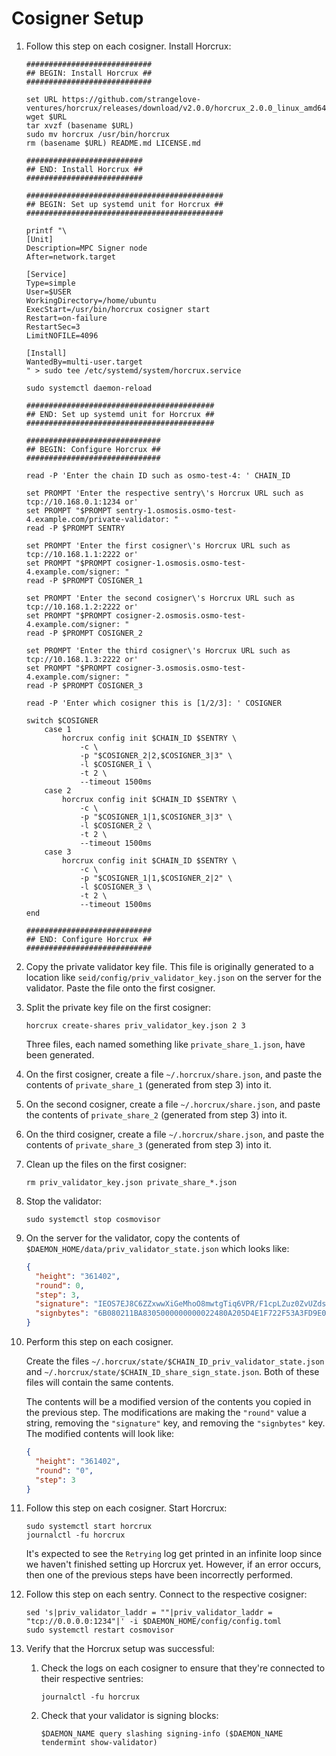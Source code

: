 # Cosigner Setup

1. Follow this step on each cosigner. Install Horcrux:
    ```shell
    ############################
    ## BEGIN: Install Horcrux ##
    ############################

    set URL https://github.com/strangelove-ventures/horcrux/releases/download/v2.0.0/horcrux_2.0.0_linux_amd64.tar.gz            
    wget $URL
    tar xvzf (basename $URL)
    sudo mv horcrux /usr/bin/horcrux
    rm (basename $URL) README.md LICENSE.md
            
    ##########################
    ## END: Install Horcrux ##
    ##########################
            
    ############################################
    ## BEGIN: Set up systemd unit for Horcrux ##
    ############################################
            
    printf "\
    [Unit]
    Description=MPC Signer node
    After=network.target
            
    [Service]
    Type=simple
    User=$USER
    WorkingDirectory=/home/ubuntu
    ExecStart=/usr/bin/horcrux cosigner start
    Restart=on-failure
    RestartSec=3
    LimitNOFILE=4096
            
    [Install]
    WantedBy=multi-user.target
    " > sudo tee /etc/systemd/system/horcrux.service
           
    sudo systemctl daemon-reload
        
    ##########################################
    ## END: Set up systemd unit for Horcrux ##
    ##########################################
       
    ##############################
    ## BEGIN: Configure Horcrux ##
    ##############################
        
    read -P 'Enter the chain ID such as osmo-test-4: ' CHAIN_ID
        
    set PROMPT 'Enter the respective sentry\'s Horcrux URL such as tcp://10.168.0.1:1234 or'
    set PROMPT "$PROMPT sentry-1.osmosis.osmo-test-4.example.com/private-validator: "
    read -P $PROMPT SENTRY
    
    set PROMPT 'Enter the first cosigner\'s Horcrux URL such as tcp://10.168.1.1:2222 or'
    set PROMPT "$PROMPT cosigner-1.osmosis.osmo-test-4.example.com/signer: "
    read -P $PROMPT COSIGNER_1
    
    set PROMPT 'Enter the second cosigner\'s Horcrux URL such as tcp://10.168.1.2:2222 or'
    set PROMPT "$PROMPT cosigner-2.osmosis.osmo-test-4.example.com/signer: "
    read -P $PROMPT COSIGNER_2
    
    set PROMPT 'Enter the third cosigner\'s Horcrux URL such as tcp://10.168.1.3:2222 or'
    set PROMPT "$PROMPT cosigner-3.osmosis.osmo-test-4.example.com/signer: "
    read -P $PROMPT COSIGNER_3
       
    read -P 'Enter which cosigner this is [1/2/3]: ' COSIGNER
       
    switch $COSIGNER
        case 1
            horcrux config init $CHAIN_ID $SENTRY \
                -c \
                -p "$COSIGNER_2|2,$COSIGNER_3|3" \
                -l $COSIGNER_1 \
                -t 2 \
                --timeout 1500ms
        case 2
            horcrux config init $CHAIN_ID $SENTRY \
                -c \
                -p "$COSIGNER_1|1,$COSIGNER_3|3" \
                -l $COSIGNER_2 \
                -t 2 \
                --timeout 1500ms
        case 3
            horcrux config init $CHAIN_ID $SENTRY \
                -c \
                -p "$COSIGNER_1|1,$COSIGNER_2|2" \
                -l $COSIGNER_3 \
                -t 2 \
                --timeout 1500ms
    end
    
    ############################
    ## END: Configure Horcrux ##
    ############################
    ```
2. Copy the private validator key file. This file is originally generated to a location like `seid/config/priv_validator_key.json` on the server for the validator. Paste the file onto the first cosigner.
3. Split the private key file on the first cosigner:

    ```shell
    horcrux create-shares priv_validator_key.json 2 3
    ```

    Three files, each named something like `private_share_1.json`, have been generated.
4. On the first cosigner, create a file `~/.horcrux/share.json`, and paste the contents of `private_share_1` (generated from step 3) into it.
5. On the second cosigner, create a file `~/.horcrux/share.json`, and paste the contents of `private_share_2` (generated from step 3) into it.
6. On the third cosigner, create a file `~/.horcrux/share.json`, and paste the contents of `private_share_3` (generated from step 3) into it.
7. Clean up the files on the first cosigner:

    ```shell
    rm priv_validator_key.json private_share_*.json
    ```
8. Stop the validator:

    ```shell
    sudo systemctl stop cosmovisor
    ```
9. On the server for the validator, copy the contents of `$DAEMON_HOME/data/priv_validator_state.json` which looks like:

    ```json
    {
      "height": "361402",
      "round": 0,
      "step": 3,
      "signature": "IEOS7EJ8C6ZZxwwXiGeMhoO8mwtgTiq6VPR/F1cpLZuz0ZvUZdsgQjTt0GniAIgosfEjC5izKw4Nvvs3ZIceAw==",
      "signbytes": "6B080211BA8305000000000022480A205D4E1F722F53A3FD9E0D28639D7CE7B588338570EBA5C340687C30609C47BCA41224080112208283B6E16BEA46797F8AD4EE0ACE424AC7A4827202446B2D56E7F4438541B7BD2A0C08E4ACE28B0610CCD0AC830232066A756E6F2D31"
    }
    ```
10. Perform this step on each cosigner.

    Create the files `~/.horcrux/state/$CHAIN_ID_priv_validator_state.json` and `~/.horcrux/state/$CHAIN_ID_share_sign_state.json`. Both of these files will contain the same contents.

    The contents will be a modified version of the contents you copied in the previous step. The modifications are making the `"round"` value a string, removing the `"signature"` key, and removing the `"signbytes"` key. The modified contents will look like:

    ```json
    {
      "height": "361402",
      "round": "0",
      "step": 3
    }
    ```
11. Follow this step on each cosigner. Start Horcrux:

    ```shell
    sudo systemctl start horcrux
    journalctl -fu horcrux
    ```

    It's expected to see the `Retrying` log get printed in an infinite loop since we haven't finished setting up Horcrux yet. However, if an error occurs, then one of the previous steps have been incorrectly performed.
12. Follow this step on each sentry. Connect to the respective cosigner:

    ```shell
    sed 's|priv_validator_laddr = ""|priv_validator_laddr = "tcp://0.0.0.0:1234"|' -i $DAEMON_HOME/config/config.toml
    sudo systemctl restart cosmovisor
    ```
13. Verify that the Horcrux setup was successful:
    1. Check the logs on each cosigner to ensure that they're connected to their respective sentries:

        ```shell
        journalctl -fu horcrux
        ```
    2. Check that your validator is signing blocks:

        ```shell
        $DAEMON_NAME query slashing signing-info ($DAEMON_NAME tendermint show-validator)
        ```
